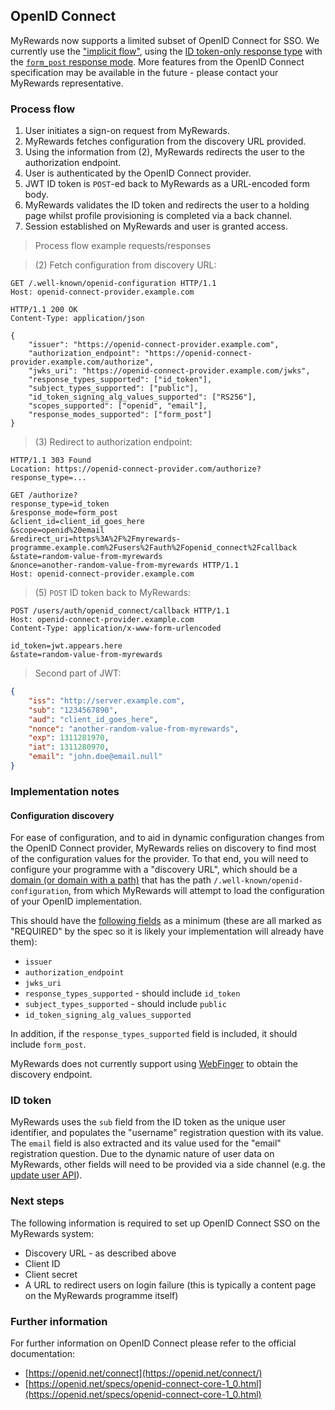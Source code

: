 ## OpenID Connect

MyRewards now supports a limited subset of OpenID Connect for SSO. We currently use the ["implicit flow"](https://openid.net/specs/openid-connect-core-1_0.html#ImplicitFlowAuth), using the [ID token-only response type](https://openid.net/specs/oauth-v2-multiple-response-types-1_0.html#id_token) with the [`form_post` response mode](https://openid.net/specs/oauth-v2-form-post-response-mode-1_0.html). More features from the OpenID Connect specification may be available in the future - please contact your MyRewards representative.

### Process flow

1. User initiates a sign-on request from MyRewards.
2. MyRewards fetches configuration from the discovery URL provided.
3. Using the information from (2), MyRewards redirects the user to the authorization endpoint.
4. User is authenticated by the OpenID Connect provider.
5. JWT ID token is `POST`-ed back to MyRewards as a URL-encoded form body.
6. MyRewards validates the ID token and redirects the user to a holding page whilst profile provisioning is completed via a back channel.
7. Session established on MyRewards and user is granted access.

> Process flow example requests/responses

> (2) Fetch configuration from discovery URL:

```http
GET /.well-known/openid-configuration HTTP/1.1
Host: openid-connect-provider.example.com
```

```http
HTTP/1.1 200 OK
Content-Type: application/json

{
    "issuer": "https://openid-connect-provider.example.com",
    "authorization_endpoint": "https://openid-connect-provider.example.com/authorize",
    "jwks_uri": "https://openid-connect-provider.example.com/jwks",
    "response_types_supported": ["id_token"],
    "subject_types_supported": ["public"],
    "id_token_signing_alg_values_supported": ["RS256"],
    "scopes_supported": ["openid", "email"],
    "response_modes_supported": ["form_post"]
}
```

> (3) Redirect to authorization endpoint:

```http
HTTP/1.1 303 Found
Location: https://openid-connect-provider.com/authorize?response_type=...
```

```http
GET /authorize?
response_type=id_token
&response_mode=form_post
&client_id=client_id_goes_here
&scope=openid%20email
&redirect_uri=https%3A%2F%2Fmyrewards-programme.example.com%2Fusers%2Fauth%2Fopenid_connect%2Fcallback
&state=random-value-from-myrewards
&nonce=another-random-value-from-myrewards HTTP/1.1
Host: openid-connect-provider.example.com
```

> (5) `POST` ID token back to MyRewards:

```http
POST /users/auth/openid_connect/callback HTTP/1.1
Host: openid-connect-provider.example.com
Content-Type: application/x-www-form-urlencoded

id_token=jwt.appears.here
&state=random-value-from-myrewards
```

> Second part of JWT:

```json
{
    "iss": "http://server.example.com",
    "sub": "1234567890",
    "aud": "client_id_goes_here",
    "nonce": "another-random-value-from-myrewards",
    "exp": 1311281970,
    "iat": 1311280970,
    "email": "john.doe@email.null"
}
```

### Implementation notes

#### Configuration discovery

For ease of configuration, and to aid in dynamic configuration changes from the OpenID Connect provider, MyRewards relies on discovery to find most of the configuration values for the provider. To that end, you will need to configure your programme with a "discovery URL", which should be a [domain (or domain with a path)](https://openid.net/specs/openid-connect-discovery-1_0.html#ProviderConfig) that has the path `/.well-known/openid-configuration`, from which MyRewards will attempt to load the configuration of your OpenID implementation.

This should have the [following fields](https://openid.net/specs/openid-connect-discovery-1_0.html#ProviderMetadata) as a minimum (these are all marked as "REQUIRED" by the spec so it is likely your implementation will already have them):

- `issuer`
- `authorization_endpoint`
- `jwks_uri`
- `response_types_supported` - should include `id_token`
- `subject_types_supported` - should include `public`
- `id_token_signing_alg_values_supported`

In addition, if the `response_types_supported` field is included, it should include `form_post`.

MyRewards does not currently support using [WebFinger](https://openid.net/specs/openid-connect-discovery-1_0.html#IssuerDiscovery) to obtain the discovery endpoint.

### ID token

MyRewards uses the `sub` field from the ID token as the unique user identifier, and populates the "username" registration question with its value. The `email` field is also extracted and its value used for the "email" registration question. Due to the dynamic nature of user data on MyRewards, other fields will need to be provided via a side channel (e.g. the [update user API](#core-users-update-a-user)).

### Next steps

The following information is required to set up OpenID Connect SSO on the MyRewards system:

- Discovery URL - as described above
- Client ID
- Client secret
- A URL to redirect users on login failure (this is typically a content page on the MyRewards programme itself)

### Further information

For further information on OpenID Connect please refer to the official documentation:

- [https://openid.net/connect](https://openid.net/connect/)
- [https://openid.net/specs/openid-connect-core-1_0.html](https://openid.net/specs/openid-connect-core-1_0.html)
